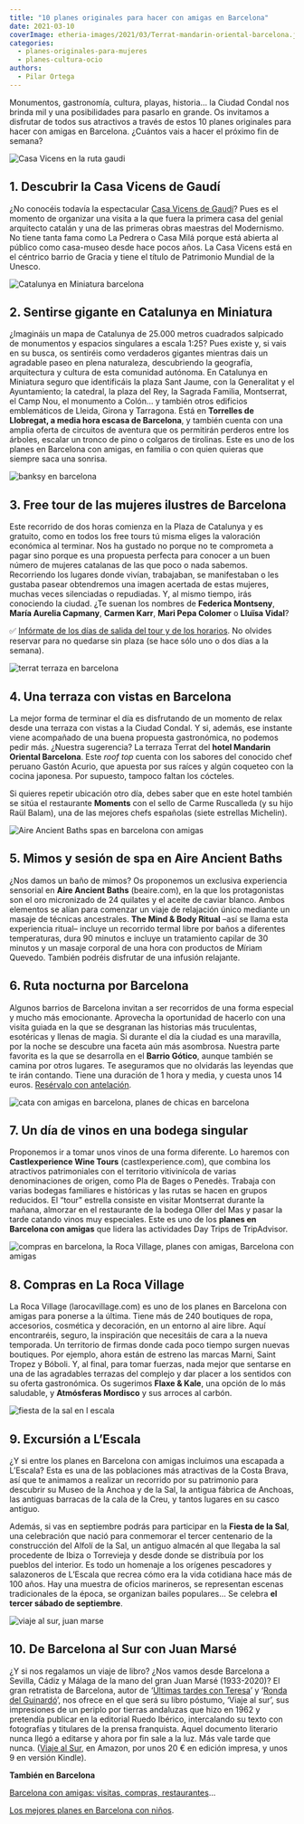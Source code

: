 ```yaml
---
title: "10 planes originales para hacer con amigas en Barcelona"
date: 2021-03-10
coverImage: etheria-images/2021/03/Terrat-mandarin-oriental-barcelona.jpg
categories: 
  - planes-originales-para-mujeres
  - planes-cultura-ocio
authors: 
  - Pilar Ortega
---
```


Monumentos, gastronomía, cultura, playas, historia… la Ciudad Condal nos brinda mil y 
una posibilidades para pasarlo en grande. Os invitamos a disfrutar de todos sus 
atractivos a través de estos 10 planes originales para hacer con amigas en Barcelona. 
¿Cuántos vais a hacer el próximo fin de semana? 

![Casa Vicens en la ruta gaudi](etheria-images/2020/08/planes-barcelona-casa-vicens.jpg "Casa Vicens, diseñada por Gaudí (Barcelona). © David Cardelus/ Casa Vicens")

## 1\. Descubrir la Casa Vicens de Gaudí

¿No conocéis todavía la espectacular [Casa Vicens de Gaudí](http://www.casavicens.org)? 
Pues es el momento de organizar una visita a la que fuera la primera casa del genial 
arquitecto catalán y una de las primeras obras maestras del Modernismo. No tiene tanta 
fama como La Pedrera o Casa Milá porque está abierta al público como casa-museo desde 
hace pocos años. La Casa Vicens está en el céntrico barrio de Gracia y tiene el título 
de Patrimonio Mundial de la Unesco. 

![Catalunya en Miniatura barcelona](etheria-images/2020/08/planes-mujeres-barcelona-Catalunya-en-Miniatura.jpg "Catalunya en Miniatura.")

## 2\. Sentirse gigante en Catalunya en Miniatura

¿Imagináis un mapa de Catalunya de 25.000 metros cuadrados salpicado de monumentos y 
espacios singulares a escala 1:25? Pues existe y, si vais en su busca, os sentiréis como 
verdaderos gigantes mientras dais un agradable paseo en plena naturaleza, descubriendo 
la geografía, arquitectura y cultura de esta comunidad autónoma. En Catalunya en 
Miniatura seguro que identificáis la plaza Sant Jaume, con la Generalitat y el 
Ayuntamiento; la catedral, la plaza del Rey, la Sagrada Familia, Montserrat, el Camp 
Nou, el monumento a Colón… y también otros edificios emblemáticos de Lleida, Girona y 
Tarragona. Está en **Torrelles de Llobregat, a media hora escasa de Barcelona**, y 
también cuenta con una amplia oferta de circuitos de aventura que os permitirán perderos 
entre los árboles, escalar un tronco de pino o colgaros de tirolinas. Este es uno de los 
planes en Barcelona con amigas, en familia o con quien quieras que siempre saca una 
sonrisa. 

![banksy en barcelona](etheria-images/2020/08/planes-amigas-barna-mundo-de-Banksy.jpg "Exposición “The World of Banksy – The Inmersive Experience'.")

## 3\. Free tour de las mujeres ilustres de Barcelona

Este recorrido de dos horas comienza en la Plaza de Catalunya y es gratuito, como en 
todos los free tours tú misma eliges la valoración económica al terminar. Nos ha gustado 
no porque no te comprometa a pagar sino porque es una propuesta perfecta para conocer a 
un buen número de mujeres catalanas de las que poco o nada sabemos. Recorriendo los 
lugares donde vivían, trabajaban, se manifestaban o les gustaba pasear obtendremos una 
imagen acertada de estas mujeres, muchas veces silenciadas o repudiadas. Y, al mismo 
tiempo, irás conociendo la ciudad. ¿Te suenan los nombres de **Federica Montseny**, 
**María Aurelia Capmany**, **Carmen Karr**, **Mari Pepa Colomer** o **Lluïsa Vidal**? 

✅ [Infórmate de los días de salida del tour y de los 
horarios](https://www.civitatis.com/es/barcelona/free-tour-mujeres-barcelona/?aid=10211). 
No olvides reservar para no quedarse sin plaza (se hace sólo uno o dos días a la 
semana). 

![terrat terraza en barcelona](etheria-images/2021/03/Terrat-mandarin-oriental-barcelona.jpg "Terrat, una terraza con vistas en Barcelona. © Mandarin Oriental Barcelona")

## 4\. Una terraza con vistas en Barcelona

La mejor forma de terminar el día es disfrutando de un momento de relax desde una 
terraza con vistas a la Ciudad Condal. Y si, además, ese instante viene acompañado de 
una buena propuesta gastronómica, no podemos pedir más. ¿Nuestra sugerencia? La terraza 
Terrat del **hotel Mandarin Oriental Barcelona**. Este _roof top_ cuenta con los sabores 
del conocido chef peruano Gastón Acurio, que apuesta por sus raíces y algún coqueteo con 
la cocina japonesa. Por supuesto, tampoco faltan los cócteles. 

Si quieres repetir ubicación otro día, debes saber que en este hotel también se sitúa el 
restaurante **Moments** con el sello de Carme Ruscalleda (y su hijo Raül Balam), una de 
las mejores chefs españolas (siete estrellas Michelin). 

![Aire Ancient Baths spas en barcelona con amigas](etheria-images/2020/08/planes-amigas-barcelona-spa-ancient-bath.jpg "Aire Ancient Baths, un planazo con amigas en Barcelona.")

## 5\. Mimos y sesión de spa en Aire Ancient Baths

¿Nos damos un baño de mimos? Os proponemos un exclusiva experiencia sensorial en **Aire 
Ancient Baths** (beaire.com), en la que los protagonistas son el oro micronizado de 24 
quilates y el aceite de caviar blanco. Ambos elementos se alían para comenzar un viaje 
de relajación único mediante un masaje de técnicas ancestrales. **The Mind & Body 
Ritual** –así se llama esta experiencia ritual– incluye un recorrido termal libre por 
baños a diferentes temperaturas, dura 90 minutos e incluye un tratamiento capilar de 30 
minutos y un masaje corporal de una hora con productos de Míriam Quevedo. También 
podréis disfrutar de una infusión relajante. 

## 6\. Ruta nocturna por Barcelona

Algunos barrios de Barcelona invitan a ser recorridos de una forma especial y mucho más 
emocionante. Aprovecha la oportunidad de hacerlo con una visita guiada en la que se 
desgranan las historias más truculentas, esotéricas y llenas de magia. Si durante el día 
la ciudad es una maravilla, por la noche se descubre una faceta aún más asombrosa. 
Nuestra parte favorita es la que se desarrolla en el **Barrio Gótico**, aunque también 
se camina por otros lugares. Te aseguramos que no olvidarás las leyendas que te irán 
contando. Tiene una duración de 1 hora y media, y cuesta unos 14 euros. [Resérvalo con 
antelación](https://www.civitatis.com/es/barcelona/tour-misterios-leyendas-barcelona/?aid=10211). 

![cata con amigas en barcelona, planes de chicas en barcelona](etheria-images/2020/08/planes-barcelona-amigas-catas.jpg "Una excursión con cata de vinos garantiza una buena terapia de risas.")

## 7\. Un día de vinos en una bodega singular

Proponemos ir a tomar unos vinos de una forma diferente. Lo haremos con 
**Castlexperience Wine Tours** (castlexperience.com), que combina los atractivos 
patrimoniales con el territorio vitivinícola de varias denominaciones de origen, como 
Pla de Bages o Penedès. Trabaja con varias bodegas familiares e históricas y las rutas 
se hacen en grupos reducidos. El “tour” estrella consiste en visitar Montserrat durante 
la mañana, almorzar en el restaurante de la bodega Oller del Mas y pasar la tarde 
catando vinos muy especiales. Este es uno de los **planes en Barcelona con amigas** que 
lidera las actividades Day Trips de TripAdvisor. 

![compras en barcelona, la Roca Village, planes con amigas, Barcelona con amigas](etheria-images/2020/08/planes-barcelona-compras-La-Roca-Village.jpg "Compras en © La Roca Village.")

## 8\. Compras en La Roca Village

La Roca Village (larocavillage.com) es uno de los planes en Barcelona con amigas para 
ponerse a la última. Tiene más de 240 boutiques de ropa, accesorios, cosmética y 
decoración, en un entorno al aire libre. Aquí encontraréis, seguro, la inspiración que 
necesitáis de cara a la nueva temporada. Un territorio de firmas donde cada poco tiempo 
surgen nuevas boutiques. Por ejemplo, ahora están de estreno las marcas Marni, Saint 
Tropez y Bóboli. Y, al final, para tomar fuerzas, nada mejor que sentarse en una de las 
agradables terrazas del complejo y dar placer a los sentidos con su oferta gastronómica. 
Os sugerimos **Flaxe & Kale**, una opción de lo más saludable, y **Atmósferas Mordisco** 
y sus arroces al carbón. 

![fiesta de la sal en l escala](etheria-images/2020/08/planes-la-escala-Fiesta-de-la-Sal.jpg "Fiesta de la Sal, en L’Escala. © Rafa Pérez/ Arxiu Imatges PTCBG")

## 9\. Excursión a L’Escala

¿Y si entre los planes en Barcelona con amigas incluimos una escapada a L’Escala? Esta 
es una de las poblaciones más atractivas de la Costa Brava, así que te animamos a 
realizar un recorrido por su patrimonio para descubrir su Museo de la Anchoa y de la 
Sal, la antigua fábrica de Anchoas, las antiguas barracas de la cala de la Creu, y 
tantos lugares en su casco antiguo. 

Además, si vas en septiembre podrás para participar en la **Fiesta de la Sal**, una 
celebración que nació para conmemorar el tercer centenario de la construcción del Alfolí 
de la Sal, un antiguo almacén al que llegaba la sal procedente de Ibiza o Torrevieja y 
desde donde se distribuía por los pueblos del interior. Es todo un homenaje a los 
orígenes pescadores y salazoneros de L’Escala que recrea cómo era la vida cotidiana hace 
más de 100 años. Hay una muestra de oficios marineros, se representan escenas 
tradicionales de la época, se organizan bailes populares... Se celebra **el tercer 
sábado de septiembre**. 

![viaje al sur, juan marse](etheria-images/2020/08/viaje-al-sur-juan-marse.jpg "'Viaje al Sur', de Juan Marsé, editado por Lumen.")

## 10. De Barcelona al Sur con Juan Marsé

¿Y si nos regalamos un viaje de libro? ¿Nos vamos desde Barcelona a Sevilla, Cádiz y 
Málaga de la mano del gran Juan Marsé (1933-2020)? El gran retratista de Barcelona, 
autor de ‘[Últimas tardes con Teresa](https://amzn.to/31H4C5q)’ y ‘[Ronda del 
Guinardó](https://amzn.to/3gF988z)’, nos ofrece en el que será su libro póstumo, ‘Viaje 
al sur’, sus impresiones de un periplo por tierras andaluzas que hizo en 1962 y 
pretendía publicar en la editorial Ruedo Ibérico, intercalando su texto con fotografías 
y titulares de la prensa franquista. Aquel documento literario nunca llegó a editarse y 
ahora por fin sale a la luz. Más vale tarde que nunca. ([Viaje al 
Sur](https://amzn.to/34KrKSd), en Amazon, por unos 20 € en edición impresa, y unos 9 en 
versión Kindle). 

**También en Barcelona** 

[Barcelona con amigas: visitas, compras, 
restaurantes](https://etheriamagazine.com/2019/03/12/guia-que-ver-hacer-dormir-barcelona-con-amigas/)... 

[Los mejores planes en Barcelona con 
niños](https://etheriamagazine.com/2018/10/24/guia-de-viaje-de-barcelona-en-familia/).
